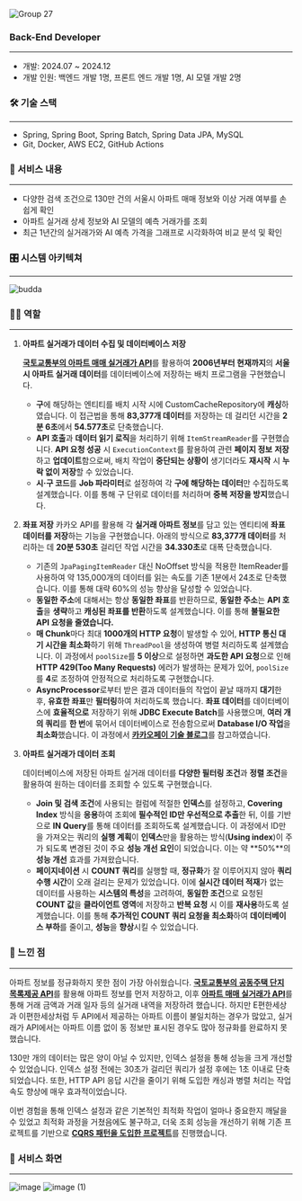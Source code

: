 ![Group 27](https://github.com/user-attachments/assets/6c05aa48-92a3-409b-af24-1945a17d6f42)

### **Back-End Developer**                        
---
- 개발: 2024.07 ~ 2024.12
- 개발 인원: 백엔드 개발 1명, 프론트 엔드 개발 1명, AI 모델 개발 2명

### 🛠 기술 스택

---
- Spring, Spring Boot, Spring Batch, Spring Data JPA, MySQL
- Git, Docker, AWS EC2, GitHub Actions

### 📖 서비스 내용

---

- 다양한 검색 조건으로 130만 건의 서울시 아파트 매매 정보와 이상 거래 여부를 손쉽게 확인
- 아파트 실거래 상세 정보와 AI 모델의 예측 거래가를 조회
- 최근 1년간의 실거래가와 AI 예측 가격을 그래프로 시각화하여 비교 분석 및 확인

### 🎛️ 시스템 아키텍쳐

---
![budda](https://github.com/user-attachments/assets/6bbdfee3-8502-49c7-8836-f9ab0e8ab3bb)

### 🙋‍♂️ 역할

---

1. **아파트 실거래가 데이터 수집 및 데이터베이스 저장**
    
    [**국토교통부의 아파트 매매 실거래가 API**](https://www.data.go.kr/data/15126469/openapi.do#/API%20%EB%AA%A9%EB%A1%9D/getRTMSDataSvcAptTrade)를 활용하여 **2006년부터 현재까지**의 **서울시 아파트 실거래 데이터**를 데이터베이스에 저장하는 배치 프로그램을 구현했습니다.
    
    - **구**에 해당하는 엔티티를 배치 시작 시에 CustomCacheRepository에 **캐싱**하였습니다. 이 접근법을 통해 **83,377개 데이터**를 저장하는 데 걸리던 시간을 **2분 6초**에서 **54.577초**로 단축했습니다.
    - **API 호출**과 **데이터 읽기 로직**을 처리하기 위해 `ItemStreamReader`를 구현했습니다. **API 요청 성공** 시 `ExecutionContext`를 활용하여 관련 **페이지 정보** **저장**하고 **업데이트**함으로써,  배치 작업이 **중단되는 상황이** 생기더라도 **재시작** 시 **누락 없이 저장**할 수 있었습니다.
    - **시·구 코드**를 **Job 파라미터**로 설정하여 각 **구에 해당하는 데이터**만 수집하도록 설계했습니다. 이를 통해 구 단위로 데이터를 처리하며 **중복 저장을 방지**했습니다.
2. **좌표 저장**
카카오 API를 활용해 각 **실거래 아파트 정보**를 담고 있는 엔티티에 **좌표 데이터를 저장**하는 기능을 구현했습니다. 아래의 방식으로 **83,377개 데이터**를 처리하는 데 **20분 530초** 걸리던 작업 시간을 **34.330초**로 대폭 단축했습니다.
    - 기존의 `JpaPagingItemReader` 대신 NoOffset 방식을 적용한 ItemReader를 사용하여 약 135,000개의 데이터를 읽는 속도를 기존 1분에서 24초로 단축했습니다. 이를 통해 대략 60%의 성능 향상을 달성할 수 있었습니다.
    - **동일한 주소**에 대해서는 항상 **동일한 좌표**를 반환하므로, **동일한 주소**는 **API 호출**을 **생략**하고 **캐싱된 좌표를 반환**하도록 설계했습니다. 이를 통해 **불필요한 API 요청을 줄였습니다.**
    - **매 Chunk**마다 최대 **1000개의 HTTP 요청**이 발생할 수 있어, **HTTP 통신 대기 시간을 최소화**하기 위해 `ThreadPool`을 생성하여 병렬 처리하도록 설계했습니다. 이 과정에서 `poolSize`를 **5 이상**으로 설정하면 **과도한 API 요청**으로 인해 **HTTP 429(Too Many Requests)** 에러가 발생하는 문제가 있어, `poolSize`를 **4**로 조정하여 안정적으로 처리하도록 구현했습니다.
    - **AsyncProcessor**로부터 받은 결과 데이터들의 작업이 끝날 때까지 **대기**한 후, **유효한 좌표**만 **필터링**하여 처리하도록 했습니다. **좌표 데이터**를 데이터베이스에 **효율적으로** 저장하기 위해 **JDBC Execute Batch**를 사용했으며, **여러 개의 쿼리**를 **한 번**에 묶어서 데이터베이스로 전송함으로써 **Database I/O 작업**을 **최소화**했습니다. 이 과정에서 [**카카오페이 기술 블로그**](https://tech.kakaopay.com/post/spring-batch-performance/#%EB%B3%91%EB%A0%AC-%EC%B2%98%EB%A6%AC%EB%A1%9C-http-%ED%86%B5%EC%8B%A0-%EB%8C%80%EA%B8%B0-%EC%8B%9C%EA%B0%84-%EC%B5%9C%EC%86%8C%ED%99%94)를 참고하였습니다.
3. **아파트 실거래가 데이터 조회**
    
    데이터베이스에 저장된 아파트 실거래 데이터를 **다양한 필터링 조건**과 **정렬 조건**을 활용하여 원하는 데이터를 조회할 수 있도록 구현했습니다.
    
    - **Join 및 검색 조건**에 사용되는 컬럼에 적절한 **인덱스**를 설정하고, **Covering Index** 방식을 **응용**하여 조회에 **필수적인 ID만 우선적으로 추출**한 뒤, 이를 기반으로 **IN Query**를 통해 데이터를 조회하도록 설계했습니다. 이 과정에서 ID만을 가져오는 쿼리의 **실행 계획**이 **인덱스**만을 활용하는 방식(**Using index**)이 주가 되도록 변경된 것이 주요 **성능 개선 요인**이 되었습니다. 이는 약 **50%**의 **성능 개선** 효과를 가져왔습니다.
    - **페이지네이션** 시 **COUNT 쿼리**를 실행할 때, **정규화**가 잘 이루어지지 않아 **쿼리 수행 시간**이 오래 걸리는 문제가 있었습니다. 이에 **실시간 데이터 적재**가 없는 데이터를 사용하는 **시스템의 특성**을 고려하여, **동일한 조건**으로 요청된 **COUNT 값**을 **클라이언트 영역**에 저장하고 **반복 요청** 시 이를 **재사용**하도록 설계했습니다. 이를 통해 **추가적인 COUNT 쿼리 요청을 최소화**하여 **데이터베이스 부하**를 줄이고, **성능**을  **향상**시킬 수 있었습니다.

### 🧐 느낀 점

---

아파트 정보를 정규화하지 못한 점이 가장 아쉬웠습니다. [**국토교통부의 공동주택 단지 목록제공 API**](https://www.data.go.kr/data/15057332/openapi.do)를 활용해 아파트 정보를 먼저 저장하고, 이후 [**아파트 매매 실거래가 API**](https://www.data.go.kr/data/15126469/openapi.do#/API%20%EB%AA%A9%EB%A1%9D/getRTMSDataSvcAptTrade)를 통해 거래 금액과 거래 일자 등의 실거래 내역을 저장하려 했습니다. 하지만 E편한세상과 이편한세상처럼 두 API에서 제공하는 아파트 이름이 불일치하는 경우가 많았고, 실거래가 API에서는 아파트 이름 없이 동 정보만 표시된 경우도 많아 정규화를 완료하지 못했습니다.

130만 개의 데이터는 많은 양이 아닐 수 있지만, 인덱스 설정을 통해 성능을 크게 개선할 수 있었습니다. 인덱스 설정 전에는 30초가 걸리던 쿼리가 설정 후에는 1초 이내로 단축되었습니다. 또한, HTTP API 응답 시간을 줄이기 위해 도입한 캐싱과 병렬 처리는 작업 속도 향상에 매우 효과적이었습니다.

이번 경험을 통해 인덱스 설정과 같은 기본적인 최적화 작업이 얼마나 중요한지 깨달을 수 있었고 최적화 과정을 거쳤음에도 불구하고, 더욱 조회 성능을 개선하기 위해 기존 프로젝트를 기반으로 [**CQRS 패턴을 도입한 프로젝트**](https://github.com/naver0504/enhance-comprehensive-design)를 진행했습니다.

### 👀 서비스 화면
---
![image](https://github.com/user-attachments/assets/fd3044ed-f3ea-4641-bcbe-305b23ddd86c)
![image (1)](https://github.com/user-attachments/assets/a6ead61b-1819-4938-9e0b-b938e07388d8)

